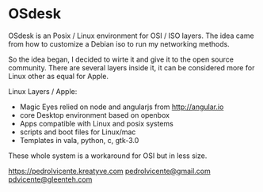 # OSdesk


OSdesk is an Posix / Linux environment for OSI / ISO layers.
The idea came from how to customize a Debian iso to run my networking methods.

So the idea began, I decided to wirte it and give it to the open source community.
There are several layers inside it, it can be considered more for Linux other as equal for Apple.

Linux Layers / Apple:
* Magic Eyes relied on node and angularjs from <http://angular.io>
* core Desktop environment based on openbox
* Apps compatible with Linux and posix systems
* scripts and boot files for Linux/mac
* Templates in vala, python, c, gtk-3.0
 
These whole system is a workaround for OSI but in less size.

<https://pedrolvicente.kreatyve.com>
<pedrolvicente@gmail.com>
<pdvicente@gleenteh.com>
 
